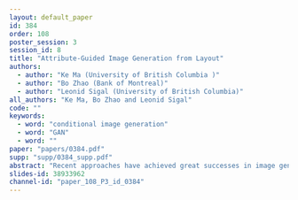 ```yaml
---
layout: default_paper
id: 384
order: 108
poster_session: 3
session_id: 8
title: "Attribute-Guided Image Generation from Layout"
authors:
  - author: "Ke Ma (University of British Columbia )"
  - author: "Bo Zhao (Bank of Montreal)"
  - author: "Leonid Sigal (University of British Columbia)"
all_authors: "Ke Ma, Bo Zhao and Leonid Sigal"
code: ""
keywords:
  - word: "conditional image generation"
  - word: "GAN"
  - word: ""
paper: "papers/0384.pdf"
supp: "supp/0384_supp.pdf"
abstract: "Recent approaches have achieved great successes in image generation from structured inputs, e.g., semantic segmentation, scene graph or layout. Although these methods allow specification of objects and their locations at image-level, they lack the fidelity and semantic control to specify visual appearance of these objects at an instance-level. To address this limitation, we propose a new image generation method that enables instance-level attribute specification. Specifically, the input to our attribute-guided generative model is a tuple that contains: (1) object bounding boxes, (2) object categories and (3) a (optional) set of attributes for each object. The output is a generated image where the requested objects are in the desired locations and have prescribed attributes. Several losses work collaboratively to encourage accurate, consistent and diverse image generation. Experiments on Visual Genome datasets demonstrate our model's capacity to control object-level attributes in generated images, and validate plausibility of disentangled object-attribute representation in the image generation from layout task. Also, the generated images from our model have higher resolution, object classification accuracy and consistency than the previous state-of-the-art. "
slides-id: 38933962
channel-id: "paper_108_P3_id_0384"
---
```

